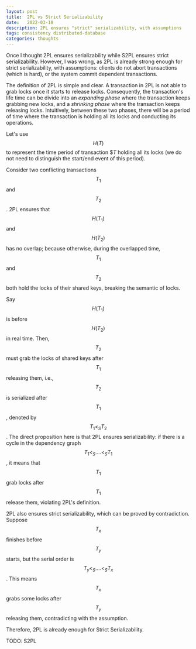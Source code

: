 ```yaml
---
layout: post
title:  2PL vs Strict Serializability
date:   2022-03-10
description: 2PL ensures "strict" serializability, with assumptions
tags: consistency distributed-database
categories: thoughts
---
```




Once I thought 2PL ensures serializability while S2PL ensures strict 
serializability. However, I was wrong, as 2PL is already strong enough for 
strict serializability, with assumptions: clients do not abort transactions (which is hard),
or the system commit dependent transactions.

The definition of 2PL is simple and clear. A transaction in 2PL 
is not able to grab locks once it starts to release locks. 
Consequently, the transaction's life time can be divide into 
an *expanding phase* where the transaction keeps grabbing new locks, 
and a *shrinking phase* where the transaction keeps releasing locks. 
Intuitively, between these two phases, there will be a period of 
time where the transaction is holding all its locks and conducting
its operations. 

Let's use $$H(T)$$ to represent the time period 
of transaction $$T$ holding all its locks (we do not need to 
distinguish the start/end event of this period). 

Consider two conflicting transactions $$T_1$$ and $$T_2$$. 2PL 
ensures that $$H(T_1)$$ and $$H(T_2)$$ has no overlap; because otherwise, 
during the overlapped time, $$T_1$$ and $$T_2$$ both hold the locks 
of their shared keys, breaking the semantic of locks. 

Say $$H(T_1)$$ is before $$H(T_2)$$ in real time. Then, $$T_2$$ 
must grab the locks of shared keys after $$T_1$$ releasing 
them, i.e., $$T_2$$ is serialized after $$T_1$$,  denoted by $$T_1 <_S T_2$$. 
The direct proposition 
here is that 2PL ensures serializability: if there 
is a cycle in the dependency graph $$T_1 <_S .... <_S T_1$$, 
it means that $$T_1$$ grab locks after $$T_1$$ release them, 
violating 2PL's definition. 

2PL also ensures strict serializability, which can be proved 
by contradiction. Suppose $$T_x$$ finishes before $$T_y$$ starts, 
but the serial order is $$T_y <_S ....<_S T_x$$. This means 
$$T_x$$ grabs some locks after $$T_y$$ releasing them, contradicting 
with the assumption.

Therefore, 2PL is already enough for Strict Serializability. 

TODO: S2PL